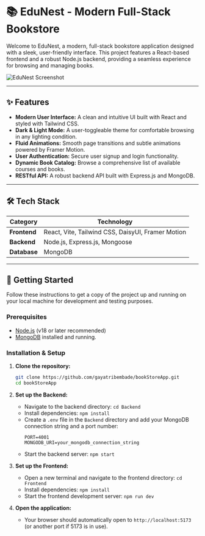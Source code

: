 # 📚 EduNest - Modern Full-Stack Bookstore

Welcome to EduNest, a modern, full-stack bookstore application designed with a sleek, user-friendly interface. This project features a React-based frontend and a robust Node.js backend, providing a seamless experience for browsing and managing books.

![EduNest Screenshot](https://via.placeholder.com/800x400.png?text=App+Screenshot+Here) <!-- Replace with an actual screenshot -->

---

## ✨ Features

- **Modern User Interface:** A clean and intuitive UI built with React and styled with Tailwind CSS.
- **Dark & Light Mode:** A user-toggleable theme for comfortable browsing in any lighting condition.
- **Fluid Animations:** Smooth page transitions and subtle animations powered by Framer Motion.
- **User Authentication:** Secure user signup and login functionality.
- **Dynamic Book Catalog:** Browse a comprehensive list of available courses and books.
- **RESTful API:** A robust backend API built with Express.js and MongoDB.

---

## 🛠️ Tech Stack

| Category      | Technology                                    |
|---------------|-----------------------------------------------|
| **Frontend**  | React, Vite, Tailwind CSS, DaisyUI, Framer Motion |
| **Backend**   | Node.js, Express.js, Mongoose                 |
| **Database**  | MongoDB                                       |

---

## 🚀 Getting Started

Follow these instructions to get a copy of the project up and running on your local machine for development and testing purposes.

### Prerequisites

- [Node.js](https://nodejs.org/) (v18 or later recommended)
- [MongoDB](https://www.mongodb.com/try/download/community) installed and running.

### Installation & Setup

1.  **Clone the repository:**
    ```bash
    git clone https://github.com/gayatribembade/bookStoreApp.git
    cd bookStoreApp
    ```

2.  **Set up the Backend:**
    - Navigate to the backend directory: `cd Backend`
    - Install dependencies: `npm install`
    - Create a `.env` file in the `Backend` directory and add your MongoDB connection string and a port number:
      ```
      PORT=4001
      MONGODB_URI=your_mongodb_connection_string
      ```
    - Start the backend server: `npm start`

3.  **Set up the Frontend:**
    - Open a new terminal and navigate to the frontend directory: `cd Frontend`
    - Install dependencies: `npm install`
    - Start the frontend development server: `npm run dev`

4.  **Open the application:**
    - Your browser should automatically open to `http://localhost:5173` (or another port if 5173 is in use).

